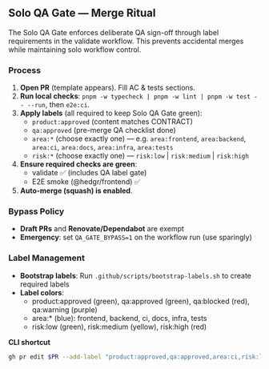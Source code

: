 ## Solo QA Gate — Merge Ritual

The Solo QA Gate enforces deliberate QA sign-off through label requirements in the validate workflow. This prevents accidental merges while maintaining solo workflow control.

### Process
1) **Open PR** (template appears). Fill AC & tests sections.
2) **Run local checks**: `pnpm -w typecheck | pnpm -w lint | pnpm -w test -- --run`, then `e2e:ci`.
3) **Apply labels** (all required to keep Solo QA Gate green):
   - `product:approved` (content matches CONTRACT)
   - `qa:approved` (pre-merge QA checklist done)
   - `area:*` (choose exactly one) — e.g. `area:frontend`, `area:backend`, `area:ci`, `area:docs`, `area:infra`, `area:tests`
   - `risk:*` (choose exactly one) — `risk:low` | `risk:medium` | `risk:high`
4) **Ensure required checks are green**:
   - validate ✅ (includes QA label gate)
   - E2E smoke (@hedgr/frontend) ✅
5) **Auto-merge (squash) is enabled**.

### Bypass Policy
- **Draft PRs** and **Renovate/Dependabot** are exempt
- **Emergency**: set `QA_GATE_BYPASS=1` on the workflow run (use sparingly)

### Label Management
- **Bootstrap labels**: Run `.github/scripts/bootstrap-labels.sh` to create required labels
- **Label colors**:
  - product:approved (green), qa:approved (green), qa:blocked (red), qa:warning (purple)
  - area:* (blue): frontend, backend, ci, docs, infra, tests
  - risk:low (green), risk:medium (yellow), risk:high (red)

**CLI shortcut**
```bash
gh pr edit $PR --add-label "product:approved,qa:approved,area:ci,risk:low"
```
